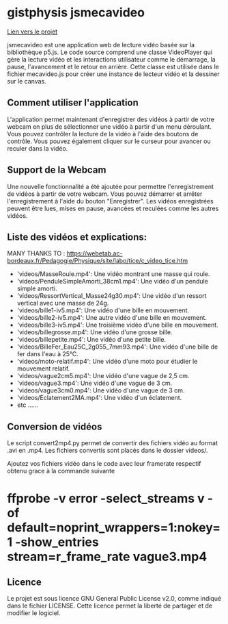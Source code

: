 # gistphysis jsmecavideo

[Lien vers le projet](https://habib256.github.io/gistphysis/jsmecavideo/)

jsmecavideo est une application web de lecture vidéo basée sur la bibliothèque p5.js. Le code source comprend une classe VideoPlayer qui gère la lecture vidéo et les interactions utilisateur comme le démarrage, la pause, l'avancement et le retour en arrière. Cette classe est utilisée dans le fichier mecavideo.js pour créer une instance de lecteur vidéo et la dessiner sur le canvas.

## Comment utiliser l'application

L'application permet maintenant d'enregistrer des vidéos à partir de votre webcam en plus de sélectionner une vidéo à partir d'un menu déroulant. Vous pouvez contrôler la lecture de la vidéo à l'aide des boutons de contrôle. Vous pouvez également cliquer sur le curseur pour avancer ou reculer dans la vidéo.

## Support de la Webcam

Une nouvelle fonctionnalité a été ajoutée pour permettre l'enregistrement de vidéos à partir de votre webcam. Vous pouvez démarrer et arrêter l'enregistrement à l'aide du bouton "Enregistrer". Les vidéos enregistrées peuvent être lues, mises en pause, avancées et reculées comme les autres vidéos.

## Liste des vidéos et explications:

MANY THANKS TO : https://webetab.ac-bordeaux.fr/Pedagogie/Physique/site/labo/tice/c_video_tice.htm
- 'videos/MasseRoule.mp4': Une vidéo montrant une masse qui roule.
- 'videos/PenduleSimpleAmorti_38cm1.mp4': Une vidéo d'un pendule simple amorti.
- 'videos/RessortVertical_Masse24g30.mp4': Une vidéo d'un ressort vertical avec une masse de 24g.
- 'videos/bille1-iv5.mp4': Une vidéo d'une bille en mouvement.
- 'videos/bille2-iv5.mp4': Une autre vidéo d'une bille en mouvement.
- 'videos/bille3-iv5.mp4': Une troisième vidéo d'une bille en mouvement.
- 'videos/billegrosse.mp4': Une vidéo d'une grosse bille.
- 'videos/billepetite.mp4': Une vidéo d'une petite bille.
- 'videos/BilleFer_Eau25C_2g055_7mm93.mp4': Une vidéo d'une bille de fer dans l'eau à 25°C.
- 'videos/moto-relatif.mp4': Une vidéo d'une moto pour étudier le mouvement relatif.
- 'videos/vague2cm5.mp4': Une vidéo d'une vague de 2,5 cm.
- 'videos/vague3.mp4': Une vidéo d'une vague de 3 cm.
- 'videos/vague3cm0.mp4': Une vidéo d'une vague de 3 cm.
- 'videos/Eclatement2MA.mp4': Une vidéo d'un éclatement.
- etc ......


## Conversion de vidéos

Le script convert2mp4.py permet de convertir des fichiers vidéo au format .avi en .mp4. Les fichiers convertis sont placés dans le dossier videos/.

Ajoutez vos fichiers vidéo dans le code avec leur framerate respectif obtenu grace à la commande suivante
# ffprobe -v error -select_streams v -of default=noprint_wrappers=1:nokey=1 -show_entries stream=r_frame_rate vague3.mp4 

## Licence

Le projet est sous licence GNU General Public License v2.0, comme indiqué dans le fichier LICENSE. Cette licence permet la liberté de partager et de modifier le logiciel.
